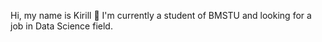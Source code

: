 Hi, my name is Kirill 👋 
I'm currently a student of BMSTU and looking for a job in Data Science field.
<!DOCTYPE html>
<html lang="ru">
<head>
    <meta charset="UTF-8">
    <meta name="viewport" content="width=device-width, initial-scale=1.0">
    <title>Кнопка перехода на сайт</title>
    <style>
        .button {
            background-color: #4CAF50; /* Зеленый фон */
            border: none; /* Без границ */
            color: white; /* Белый текст */
            padding: 15px 32px; /* Верхний/нижний и левый/правый отступ */
            text-align: center; /* Выравнивание текста по центру */
            text-decoration: none; /* Без подчеркивания */
            display: inline-block; /* Блочное отображение для кнопки */
            font-size: 16px; /* Размер текста */
            margin: 4px 2px; /* Отступы вокруг кнопки */
            cursor: pointer; /* Указатель мыши при наведении */
            border-radius: 4px; /* Закругленные углы */
            transition: background-color 0.3s; /* Плавный переход цвета */
        }

        .button:hover {
            background-color: #45a049; /* Цвет при наведении */
        }
    </style>
</head>
<body>

<a href="https://example.com" class="button">Перейти на сайт</a>

</body>
</html>

- 🌱 I’m currently learning ...
- 💞️ I’m looking to collaborate on ...
- 📫 How to reach me ...
- 😄 Pronouns: ...
- ⚡ Fun fact: ...

<!---
kirill1454/kirill1454 is a ✨ special ✨ repository because its `README.md` (this file) appears on your GitHub profile.
You can click the Preview link to take a look at your changes.
--->
